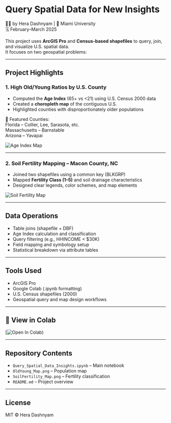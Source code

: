 # Query Spatial Data for New Insights

👩‍💻 by Hera Dashnyam | 📍 Miami University  
🗓️ February–March 2025  

This project uses **ArcGIS Pro** and **Census-based shapefiles** to query, join, and visualize U.S. spatial data.  
It focuses on two geospatial problems:

---

## Project Highlights

### 1. High Old/Young Ratios by U.S. County  
- Computed the **Age Index** (65+ vs <21) using U.S. Census 2000 data  
- Created a **choropleth map** of the contiguous U.S.  
- Highlighted counties with disproportionately older populations  

📍 Featured Counties:  
Florida – Collier, Lee, Sarasota, etc.  
Massachusetts – Barnstable  
Arizona – Yavapai

![Age Index Map]([https://drive.google.com/uc?export=view&id=1sodM_fm2JKpDIeHrVNSEhK0ZRv2K8h2P])

---

### 2. Soil Fertility Mapping – Macon County, NC  
- Joined two shapefiles using a common key (BLKGRP)  
- Mapped **Fertility Class (1–5)** and soil drainage characteristics  
- Designed clear legends, color schemes, and map elements

![Soil Fertility Map]([https://drive.google.com/uc?export=view&id=18qRf2xLnRZ5Je_WeS0ofamHOlG7Qw73M])

---

## Data Operations

- Table joins (shapefile + DBF)  
- Age Index calculation and classification  
- Query filtering (e.g., HHINCOME < $30K)  
- Field mapping and symbology setup  
- Statistical breakdown via attribute tables

---

## Tools Used

- ArcGIS Pro  
- Google Colab (.ipynb formatting)  
- U.S. Census shapefiles (2000)  
- Geospatial query and map design workflows  

---

## 🔗 View in Colab

[![Open In Colab](https://colab.research.google.com/drive/1wItiUkFvQdmpnEsguL3YiJXtmmZCbqfE?usp=sharing))

---

## Repository Contents

- `Query_Spatial_Data_Insights.ipynb` – Main notebook
- `OldYoung_Map.png` – Population map
- `SoilFertility_Map.png` – Fertility classification
- `README.md` – Project overview

---

## License

MIT © Hera Dashnyam
